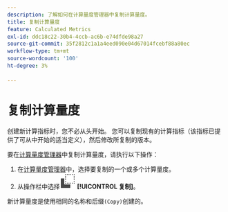 ```yaml
---
description: 了解如何在计算量度管理器中复制计算量度。
title: 复制计算量度
feature: Calculated Metrics
exl-id: ddc18c22-30b4-4ccb-ac6b-e74dfde98a27
source-git-commit: 35f2812c1a1a4eed090e04d67014fcebf88a80ec
workflow-type: tm+mt
source-wordcount: '100'
ht-degree: 3%

---
```



# 复制计算量度

创建新计算指标时，您不必从头开始。 您可以复制现有的计算指标（该指标已提供了可从中开始的适当定义），然后修改所复制的版本。

要在[计算量度管理器](cm-manager.md)中复制计算量度，请执行以下操作：

1. 在[计算量度管理器](cm-manager.md)中，选择要复制的一个或多个计算量度。
1. 从操作栏中选择![复制](/help/assets/icons/Copy.svg) **[!UICONTROL 复制]**。

新计算量度是使用相同的名称和后缀`(Copy)`创建的。

